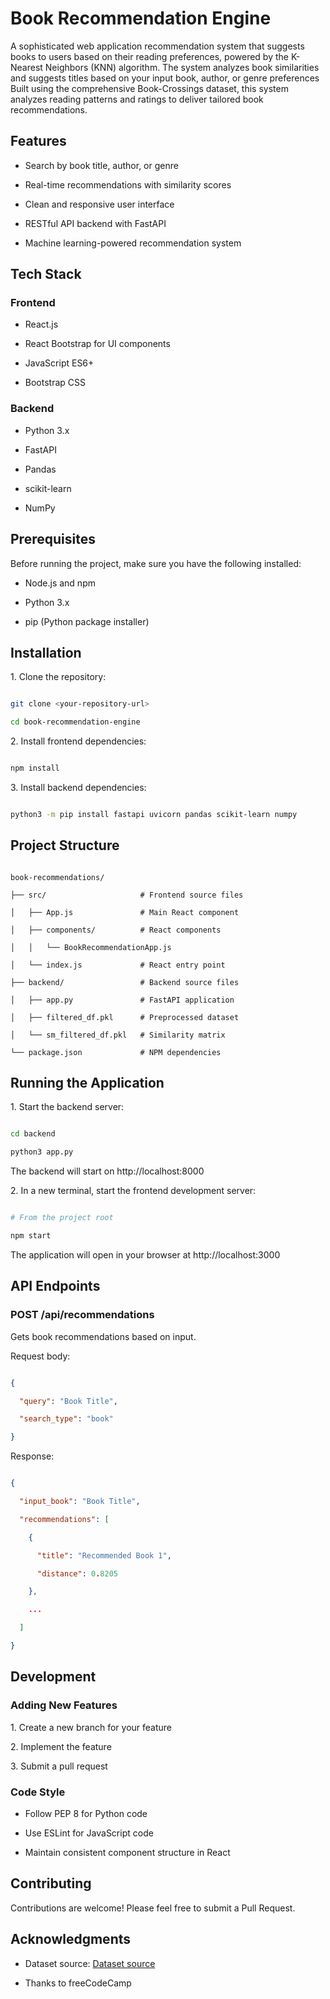 # Book Recommendation Engine

A sophisticated  web application recommendation system that suggests books to users based on their reading preferences, powered by the K-Nearest Neighbors (KNN) algorithm. The system analyzes book similarities and suggests titles based on your input book, author, or genre preferences Built using the comprehensive Book-Crossings dataset, this system analyzes reading patterns and ratings to deliver tailored book recommendations.

## Features

- Search by book title, author, or genre

- Real-time recommendations with similarity scores

- Clean and responsive user interface

- RESTful API backend with FastAPI

- Machine learning-powered recommendation system

## Tech Stack

### Frontend

- React.js

- React Bootstrap for UI components

- JavaScript ES6+

- Bootstrap CSS

### Backend

- Python 3.x

- FastAPI

- Pandas

- scikit-learn

- NumPy

## Prerequisites

Before running the project, make sure you have the following installed:

- Node.js and npm

- Python 3.x

- pip (Python package installer)

## Installation

1\. Clone the repository:

```bash

git clone <your-repository-url>

cd book-recommendation-engine

```

2\. Install frontend dependencies:

```bash

npm install

```

3\. Install backend dependencies:

```bash

python3 -m pip install fastapi uvicorn pandas scikit-learn numpy

```

## Project Structure

```

book-recommendations/

├── src/                     # Frontend source files

│   ├── App.js               # Main React component

│   ├── components/          # React components

│   │   └── BookRecommendationApp.js

│   └── index.js             # React entry point

├── backend/                 # Backend source files

│   ├── app.py               # FastAPI application

│   ├── filtered_df.pkl      # Preprocessed dataset

│   └── sm_filtered_df.pkl   # Similarity matrix

└── package.json             # NPM dependencies

```

## Running the Application

1\. Start the backend server:

```bash

cd backend

python3 app.py

```

The backend will start on http://localhost:8000

2\. In a new terminal, start the frontend development server:

```bash

# From the project root

npm start

```

The application will open in your browser at http://localhost:3000

## API Endpoints

### POST /api/recommendations

Gets book recommendations based on input.

Request body:

```json

{

  "query": "Book Title",

  "search_type": "book"

}

```

Response:

```json

{

  "input_book": "Book Title",

  "recommendations": [

    {

      "title": "Recommended Book 1",

      "distance": 0.8205

    },

    ...

  ]

}

```

## Development

### Adding New Features

1\. Create a new branch for your feature

2\. Implement the feature

3\. Submit a pull request

### Code Style

- Follow PEP 8 for Python code

- Use ESLint for JavaScript code

- Maintain consistent component structure in React

## Contributing

Contributions are welcome! Please feel free to submit a Pull Request.


## Acknowledgments

- Dataset source: [Dataset source]( https://cdn.freecodecamp.org/project-data/books/book-crossings.zip)

- Thanks to freeCodeCamp
